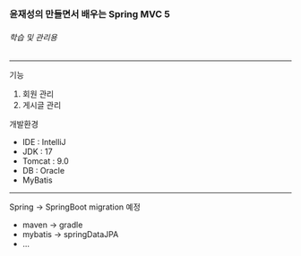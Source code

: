 ### 윤재성의 만들면서 배우는 Spring MVC 5

###### 학습 및 관리용


----
기능
1. 회원 관리
2. 게시글 관리

개발환경
- IDE : IntelliJ
- JDK : 17
- Tomcat : 9.0
- DB : Oracle
- MyBatis
----
Spring -> SpringBoot migration 예정
- maven -> gradle
- mybatis -> springDataJPA
- ...
